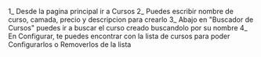 1_ Desde la pagina principal ir a Cursos 2_ Puedes escribir nombre de curso, camada, precio y descripcion para crearlo 3_ Abajo en "Buscador de Cursos" puedes ir a buscar el curso creado buscandolo por su nombre 4_ En Configurar, te puedes encontrar con la lista de cursos para poder Configurarlos o Removerlos de la lista

